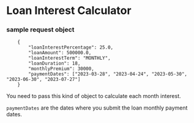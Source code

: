 # Loan Interest Calculator

### sample request object

```angular2html
    {
        "loanInterestPercentage": 25.0,
        "loanAmount": 500000.0,
        "loanInterestTerm": "MONTHLY",
        "loanDuration": 18,
        "monthlyPremium": 30000,
        "paymentDates": ["2023-03-28", "2023-04-24", "2023-05-30", "2023-06-30", "2023-07-27"]
    }
```

You need to pass this kind of object to calculate each month interest.

`paymentDates` are the dates where you submit the loan monthly payment dates.